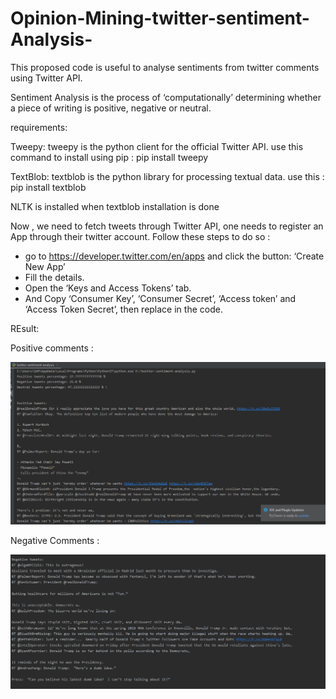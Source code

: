 # Opinion-Mining-twitter-sentiment-Analysis-
This proposed code is useful to analyse sentiments from twitter comments using Twitter API. 

Sentiment Analysis is the process of ‘computationally’ determining whether a piece of writing is positive, negative or neutral. 

requirements:

  Tweepy: tweepy is the python client for the official Twitter API.
        use this command to install using pip : pip install tweepy 

  TextBlob: textblob is the python library for processing textual data.
        use this : pip install textblob

  NLTK is installed when textblob installation is done
  
Now , we need to fetch tweets through Twitter API, one needs to register an App through their twitter account. Follow these steps to do so :

 - go to https://developer.twitter.com/en/apps  and click the button: ‘Create New App’
 - Fill the details.
 - Open the ‘Keys and Access Tokens’ tab.
 - And Copy ‘Consumer Key’, ‘Consumer Secret’, ‘Access token’ and ‘Access Token Secret’, then replace in the code.
  
  
  
  REsult:
  
  Positive comments :
  
   ![Image of the first tree]( https://github.com/Samery00/Opinion-Mining-twitter-sentiment-Analysis-/blob/master/result.PNG)
   
  Negative Comments :
   
   ![Image of the first tree]( https://github.com/Samery00/Opinion-Mining-twitter-sentiment-Analysis-/blob/master/result2.PNG)

 
